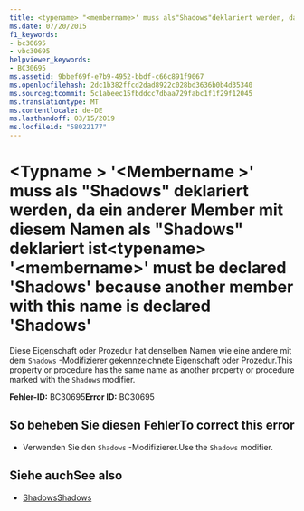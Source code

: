```yaml
---
title: <typename> "<membername>' muss als"Shadows"deklariert werden, da ein anderer Member mit diesem Namen als" Shadows"deklariert ist
ms.date: 07/20/2015
f1_keywords:
- bc30695
- vbc30695
helpviewer_keywords:
- BC30695
ms.assetid: 9bbef69f-e7b9-4952-bbdf-c66c891f9067
ms.openlocfilehash: 2dc1b382ffcd2dad8922c028bd3636b0b4d35340
ms.sourcegitcommit: 5c1abeec15fbddcc7dbaa729fabc1f1f29f12045
ms.translationtype: MT
ms.contentlocale: de-DE
ms.lasthandoff: 03/15/2019
ms.locfileid: "58022177"
---
```

# <a name="typename-membername-must-be-declared-shadows-because-another-member-with-this-name-is-declared-shadows"></a><span data-ttu-id="9ec75-102">\<Typname > '\<Membername >' muss als "Shadows" deklariert werden, da ein anderer Member mit diesem Namen als "Shadows" deklariert ist</span><span class="sxs-lookup"><span data-stu-id="9ec75-102">\<typename> '\<membername>' must be declared 'Shadows' because another member with this name is declared 'Shadows'</span></span>
<span data-ttu-id="9ec75-103">Diese Eigenschaft oder Prozedur hat denselben Namen wie eine andere mit dem `Shadows` -Modifizierer gekennzeichnete Eigenschaft oder Prozedur.</span><span class="sxs-lookup"><span data-stu-id="9ec75-103">This property or procedure has the same name as another property or procedure marked with the `Shadows` modifier.</span></span>  
  
 <span data-ttu-id="9ec75-104">**Fehler-ID:** BC30695</span><span class="sxs-lookup"><span data-stu-id="9ec75-104">**Error ID:** BC30695</span></span>  
  
## <a name="to-correct-this-error"></a><span data-ttu-id="9ec75-105">So beheben Sie diesen Fehler</span><span class="sxs-lookup"><span data-stu-id="9ec75-105">To correct this error</span></span>  
  
-   <span data-ttu-id="9ec75-106">Verwenden Sie den `Shadows` -Modifizierer.</span><span class="sxs-lookup"><span data-stu-id="9ec75-106">Use the `Shadows` modifier.</span></span>  
  
## <a name="see-also"></a><span data-ttu-id="9ec75-107">Siehe auch</span><span class="sxs-lookup"><span data-stu-id="9ec75-107">See also</span></span>

- [<span data-ttu-id="9ec75-108">Shadows</span><span class="sxs-lookup"><span data-stu-id="9ec75-108">Shadows</span></span>](../../visual-basic/language-reference/modifiers/shadows.md)
